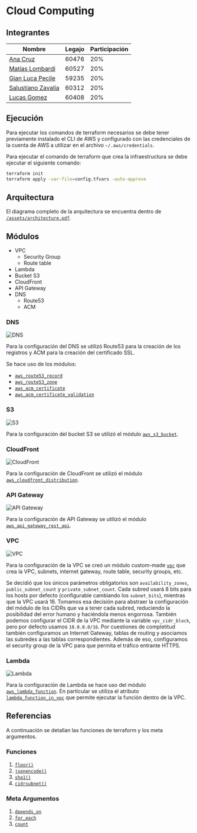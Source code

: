 # Cloud Computing

## Integrantes

| Nombre | Legajo | Participación |
| ------ | ------ | ------------- |
| [Ana Cruz](https://github.com/anitacruz) | 60476 | 20% |
| [Matías Lombardi](https://github.com/matiaslombardi) | 60527 | 20% |
| [Gian Luca Pecile](https://github.com/glpecile) | 59235 | 20% |
| [Salustiano Zavalía](https://github.com/szavalia) | 60312 | 20% |
| [Lucas Gomez](https://github.com/lusegomez) | 60408 | 20% |

## Ejecución

Para ejecutar los comandos de terraform necesarios se debe tener previamente instalado el CLI de AWS y configurado con las credenciales de la cuenta de AWS a utilizar en el archivo `~/.aws/credentials`.

Para ejecutar el comando de terraform que crea la infraestructura se debe ejecutar el siguiente comando:

```bash
terraform init
terraform apply -var-file=config.tfvars -auto-approve 
```

## Arquitectura

El diagrama completo de la arquitectura se encuentra dentro de [`/assets/architecture.pdf`](/assets/architecture.pdf).

## Módulos

- VPC
  - Security Group
  - Route table
- Lambda
- Bucket S3
- CloudFront
- API Gateway
- DNS
  - Route53
  - ACM

### DNS

![DNS](/assets/dns.png)

Para la configuración del DNS se utilizó Route53 para la creación de los registros y ACM para la creación del certificado SSL.

Se hace uso de los módulos:

- [`aws_route53_record`](https://registry.terraform.io/providers/hashicorp/aws/latest/docs/resources/route53_record.html)
- [`aws_route53_zone`](https://registry.terraform.io/providers/hashicorp/aws/latest/docs/resources/route53_zone)
- [`aws_acm_certificate`](https://registry.terraform.io/providers/hashicorp/aws/latest/docs/resources/acm_certificate)
- [`aws_acm_certificate_validation`](https://registry.terraform.io/providers/hashicorp/aws/latest/docs/resources/acm_certificate_validation)

### S3

![S3](/assets/s3.png)

Para la configuración del bucket S3 se utilizó el módulo [`aws_s3_bucket`](https://registry.terraform.io/providers/hashicorp/aws/latest/docs/resources/s3_bucket).

### CloudFront

![CloudFront](/assets/cdn.png)

Para la configuración de CloudFront se utilizó el módulo [`aws_cloudfront_distribution`](https://registry.terraform.io/providers/hashicorp/aws/latest/docs/resources/cloudfront_distribution).

### API Gateway

![API Gateway](/assets/lambda.png)

Para la configuración de API Gateway se utilizó el módulo [`aws_api_gateway_rest_api`](https://registry.terraform.io/providers/hashicorp/aws/latest/docs/resources/api_gateway_rest_api).

### VPC

![VPC](/assets/vpc.png)

Para la configuración de la VPC se creó un módulo custom-made [`vpc`](/modules/vpc) que crea la VPC, subnets, internet gateway, route table, security groups, etc.

Se decidió que los únicos parámetros obligatorios son `availability_zones`, `public_subnet_count` y `private_subnet_count`. Cada subred usará 8 bits para los hosts por defecto (configurable cambiando los `subnet_bits`), mientras que la VPC usará 16. Tomamos esa decisión para abstraer la configuración del módulo de los CIDRs que va a tener cada subred, reduciendo la posibilidad del error humano y haciéndola menos engorrosa. También podemos configurar el CIDR de la VPC mediante la variable `vpc_cidr_block`, pero por defecto usamos `10.0.0.0/16`.
Por cuestiones de completitud también configuramos un Internet Gateway, tablas de routing y asociamos las subredes a las tablas correspondientes. Además de eso, configuramos el security group de la VPC para que permita el tráfico entrante HTTPS.

### Lambda

![Lambda](/assets/lambda.png)

Para la configuración de Lambda se hace uso del módulo [`aws_lambda_function`](https://registry.terraform.io/providers/hashicorp/aws/latest/docs/resources/lambda_function). En particular se utiliza el atributo [`lambda_function_in_vpc`](https://registry.terraform.io/modules/terraform-aws-modules/lambda/aws/latest#lambda-function-in-vpc) que permite ejecutar la función dentro de la VPC.

## Referencias

A continuación se detallan las funciones de terraform y los meta argumentos.

### Funciones

1. [`floor()`](modules/vpc/main.tf)
2. [`jsonencode()`](modules/api_gw/main.tf)
3. [`sha1()`](modules/api_gw/main.tf)
4. [`cidrsubnet()`](modules/vpc/main.tf)

### Meta Argumentos

1. [`depends_on`](modules/api_gw/main.tf)
2. [`for_each`](modules/acm/main.tf)
3. [`count`](modules/vpc/main.tf)

